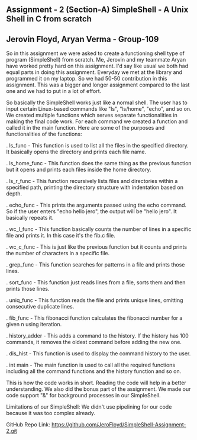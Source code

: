 Assignment - 2 (Section-A)
SimpleShell - A Unix Shell in C from scratch
-----------------------------------------------------------------------------------------------
Jerovin Floyd, Aryan Verma - Group-109
-----------------------------------------------------------------------------------------------


So in this assignment we were asked to create a functioning shell type of program (SimpleShell) from scratch. Me, Jerovin and my teammate Aryan have worked pretty hard on this assignment. I'd say like usual we both had equal parts in doing this assignment. Everyday we met at the library and programmed it on my laptop. So we had 50-50 contribution in this assignment. This was a bigger and longer assignment compared to the last one and we had to put in a lot of effort.

So basically the SimpleShell works just like a normal shell. The user has to input certain Linux-based commands like "ls", "ls/home", "echo", and so on. We created multiple functions which serves separate functionalities in making the final code work. For each command we created a function and called it in the main function. Here are some of the purposes and functionalities of the functions:

. ls_func - This function is used to list all the files in the specified directory. It basically opens the directory and prints each file name.

. ls_home_func - This function does the same thing as the previous function but it opens and prints each files inside the home directory.

. ls_r_func - This function recursively lists files and directories within a specified path, printing the directory structure with indentation based on depth.

. echo_func - This prints the arguments passed using the echo command. So if the user enters "echo hello jero", the output will be "hello jero". It basically repeats it.

. wc_l_func - This function basically counts the number of lines in a specific file and prints it. In this case it's the fib.c file.

. wc_c_func - This is just like the previous function but it counts and prints the number of characters in a specific file.

. grep_func - This function searches for patterns in a file and prints those lines.

. sort_func - This function just reads lines from a file, sorts them and then prints those lines.

. uniq_func - This function reads the file and prints unique lines, omitting consecutive duplicate lines.

. fib_func - This fibonacci function calculates the fibonacci number for a given n using iteration.

. history_adder - This adds a command to the history. If the history has 100 commands, it removes the oldest command before adding the new one.

. dis_hist - This function is used to display the command history to the user.

. int main - The main function is used to call all the required functions including all the command functions and the history function and so on.



This is how the code works in short. Reading the code will help in a better understanding. We also did the bonus part of the assignment. We made our code support "&" for background processes in our SimpleShell.



Limitations of our SimpleShell:
We didn't use pipelining for our code because it was too complex already.



GitHub Repo Link: https://github.com/JeroFloyd/SimpleShell-Assignment-2.git

